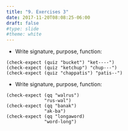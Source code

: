 ```yaml
---
title: "9. Exercises 3"
date: 2017-11-20T08:08:25-06:00
draft: false
#type: slide
#theme: white
---
```


* Write signature, purpose, function: 
```racket
(check-expect (quiz "bucket") "ket----")
(check-expect (quiz "ketchup") "chup---")
(check-expect (quiz "chappatis") "patis--")
```

* Write signature, purpose, function:

```racket
(check-expect (qq "walrus") 
              "rus-wal")
(check-expect (qq "banak") 
              "ak-ba")
(check-expect (qq "longaword) 
              "word-long")
```
